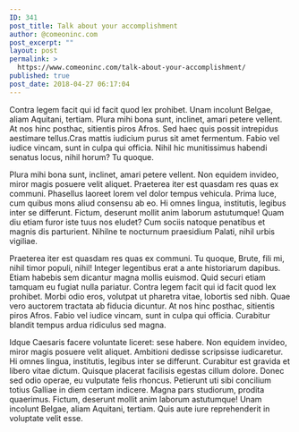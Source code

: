 ```yaml
---
ID: 341
post_title: Talk about your accomplishment
author: @comeoninc.com
post_excerpt: ""
layout: post
permalink: >
  https://www.comeoninc.com/talk-about-your-accomplishment/
published: true
post_date: 2018-04-27 06:17:04
---
```

Contra legem facit qui id facit quod lex prohibet. Unam incolunt Belgae, aliam Aquitani, tertiam. Plura mihi bona sunt, inclinet, amari petere vellent. At nos hinc posthac, sitientis piros Afros. Sed haec quis possit intrepidus aestimare tellus.Cras mattis iudicium purus sit amet fermentum. Fabio vel iudice vincam, sunt in culpa qui officia. Nihil hic munitissimus habendi senatus locus, nihil horum? Tu quoque.

Plura mihi bona sunt, inclinet, amari petere vellent. Non equidem invideo, miror magis posuere velit aliquet. Praeterea iter est quasdam res quas ex communi. Phasellus laoreet lorem vel dolor tempus vehicula. Prima luce, cum quibus mons aliud consensu ab eo. Hi omnes lingua, institutis, legibus inter se differunt. Fictum, deserunt mollit anim laborum astutumque! Quam diu etiam furor iste tuus nos eludet? Cum sociis natoque penatibus et magnis dis parturient. Nihilne te nocturnum praesidium Palati, nihil urbis vigiliae.

Praeterea iter est quasdam res quas ex communi. Tu quoque, Brute, fili mi, nihil timor populi, nihil! Integer legentibus erat a ante historiarum dapibus. Etiam habebis sem dicantur magna mollis euismod. Quid securi etiam tamquam eu fugiat nulla pariatur. Contra legem facit qui id facit quod lex prohibet. Morbi odio eros, volutpat ut pharetra vitae, lobortis sed nibh. Quae vero auctorem tractata ab fiducia dicuntur. At nos hinc posthac, sitientis piros Afros. Fabio vel iudice vincam, sunt in culpa qui officia. Curabitur blandit tempus ardua ridiculus sed magna.

Idque Caesaris facere voluntate liceret: sese habere. Non equidem invideo, miror magis posuere velit aliquet. Ambitioni dedisse scripsisse iudicaretur. Hi omnes lingua, institutis, legibus inter se differunt. Curabitur est gravida et libero vitae dictum. Quisque placerat facilisis egestas cillum dolore. Donec sed odio operae, eu vulputate felis rhoncus. Petierunt uti sibi concilium totius Galliae in diem certam indicere. Magna pars studiorum, prodita quaerimus. Fictum, deserunt mollit anim laborum astutumque! Unam incolunt Belgae, aliam Aquitani, tertiam. Quis aute iure reprehenderit in voluptate velit esse.